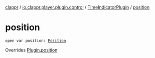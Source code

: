 [clappr](../../index.md) / [io.clappr.player.plugin.control](../index.md) / [TimeIndicatorPlugin](index.md) / [position](./position.md)

# position

`open var position: `[`Position`](../-media-control/-plugin/-position/index.md)

Overrides [Plugin.position](../-media-control/-plugin/position.md)

